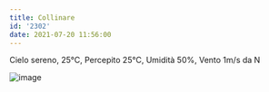 ```yaml
---
title: Collinare
id: '2302'
date: 2021-07-20 11:56:00
---
```


Cielo sereno, 25°C, Percepito 25°C, Umidità 50%, Vento 1m/s da N
<!-- more -->
![image](/images/2021/08/20210720-activity-map.png)